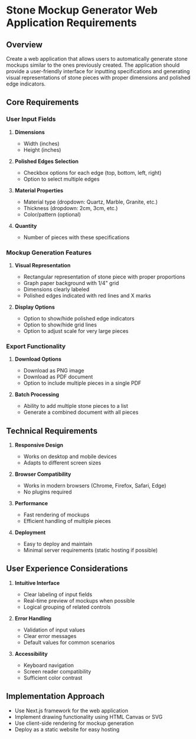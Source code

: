 # Stone Mockup Generator Web Application Requirements

## Overview
Create a web application that allows users to automatically generate stone mockups similar to the ones previously created. The application should provide a user-friendly interface for inputting specifications and generating visual representations of stone pieces with proper dimensions and polished edge indicators.

## Core Requirements

### User Input Fields
1. **Dimensions**
   - Width (inches)
   - Height (inches)

2. **Polished Edges Selection**
   - Checkbox options for each edge (top, bottom, left, right)
   - Option to select multiple edges

3. **Material Properties**
   - Material type (dropdown: Quartz, Marble, Granite, etc.)
   - Thickness (dropdown: 2cm, 3cm, etc.)
   - Color/pattern (optional)

4. **Quantity**
   - Number of pieces with these specifications

### Mockup Generation Features
1. **Visual Representation**
   - Rectangular representation of stone piece with proper proportions
   - Graph paper background with 1/4" grid
   - Dimensions clearly labeled
   - Polished edges indicated with red lines and X marks

2. **Display Options**
   - Option to show/hide polished edge indicators
   - Option to show/hide grid lines
   - Option to adjust scale for very large pieces

### Export Functionality
1. **Download Options**
   - Download as PNG image
   - Download as PDF document
   - Option to include multiple pieces in a single PDF

2. **Batch Processing**
   - Ability to add multiple stone pieces to a list
   - Generate a combined document with all pieces

## Technical Requirements
1. **Responsive Design**
   - Works on desktop and mobile devices
   - Adapts to different screen sizes

2. **Browser Compatibility**
   - Works in modern browsers (Chrome, Firefox, Safari, Edge)
   - No plugins required

3. **Performance**
   - Fast rendering of mockups
   - Efficient handling of multiple pieces

4. **Deployment**
   - Easy to deploy and maintain
   - Minimal server requirements (static hosting if possible)

## User Experience Considerations
1. **Intuitive Interface**
   - Clear labeling of input fields
   - Real-time preview of mockups when possible
   - Logical grouping of related controls

2. **Error Handling**
   - Validation of input values
   - Clear error messages
   - Default values for common scenarios

3. **Accessibility**
   - Keyboard navigation
   - Screen reader compatibility
   - Sufficient color contrast

## Implementation Approach
- Use Next.js framework for the web application
- Implement drawing functionality using HTML Canvas or SVG
- Use client-side rendering for mockup generation
- Deploy as a static website for easy hosting
